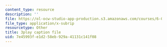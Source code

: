 ```yaml
---
content_type: resource
description: ''
file: https://ol-ocw-studio-app-production.s3.amazonaws.com/courses/6-042j-mathematics-for-computer-science-spring-2015/7e45993fe1d258eb929a41131c141f08_TUueMeRooBk.vtt
file_type: application/x-subrip
resourcetype: Other
title: 3play caption file
uid: 7e45993f-e1d2-58eb-929a-41131c141f08
---
```


